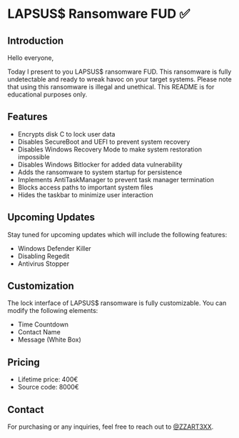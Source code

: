 # LAPSUS$ Ransomware FUD ✅

## Introduction
Hello everyone, 

Today I present to you LAPSUS$ ransomware FUD. This ransomware is fully undetectable and ready to wreak havoc on your target systems. Please note that using this ransomware is illegal and unethical. This README is for educational purposes only.

## Features
- Encrypts disk C to lock user data
- Disables SecureBoot and UEFI to prevent system recovery
- Disables Windows Recovery Mode to make system restoration impossible
- Disables Windows Bitlocker for added data vulnerability
- Adds the ransomware to system startup for persistence
- Implements AntiTaskManager to prevent task manager termination
- Blocks access paths to important system files
- Hides the taskbar to minimize user interaction

## Upcoming Updates
Stay tuned for upcoming updates which will include the following features:
- Windows Defender Killer
- Disabling Regedit
- Antivirus Stopper

## Customization
The lock interface of LAPSUS$ ransomware is fully customizable. You can modify the following elements:
- Time Countdown
- Contact Name
- Message (White Box)

## Pricing
- Lifetime price: 400€
- Source code: 8000€

## Contact
For purchasing or any inquiries, feel free to reach out to [@ZZART3XX](https://t.me/ZZART3XX).
